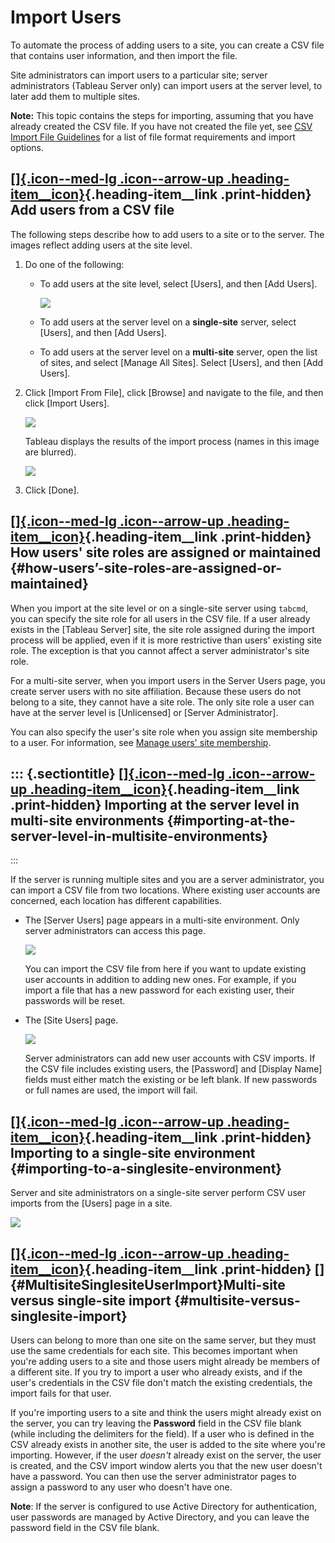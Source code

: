 

Import Users
============
To automate the process of adding users to a site, you can create a
CSV file that contains user information, and then import the file.

Site administrators can import users to a particular site; server
administrators (Tableau Server only) can import users at the server
level, to later add them to multiple sites.

**Note:** This topic contains the steps for importing, assuming that you
have already created the CSV file. If you have not created the file yet,
see [CSV Import File
Guidelines](https://help.tableau.com/current/server/en-us/csvguidelines.htm) for a list of file format requirements and import options.


<div>

[[]{.icon--med-lg .icon--arrow-up .heading-item__icon}](https://help.tableau.com/current/server/en-us/users_import.htm#){.heading-item__link .print-hidden} Add users from a CSV file
-------------------------------------------------------------------------------------------------------------------------------------------------------------------------------------

</div>

The following steps describe how to add users to a site or to the
server. The images reflect adding users at the site level.

1.  Do one of the following:

    -   To add users at the site level, select [Users], and
        then [Add Users].

        ![](./Import%20Users%20-%20Tableau_files/import_users_csv.png)

    -   To add users at the server level on a **single-site** server,
        select [Users], and then [Add Users].

    -   To add users at the server level on a **multi-site** server,
        open the list of sites, and select [Manage All
        Sites]. Select [Users], and then [Add
        Users].

2.  Click [Import From File], click [Browse] and
    navigate to the file, and then click [Import Users].

    ![](./Import%20Users%20-%20Tableau_files/users_import_local.png)

    Tableau displays the results of the import process (names in this
    image are blurred).

    ![](./Import%20Users%20-%20Tableau_files/users_import_local2.png)

3.  Click [Done].

<div>

[[]{.icon--med-lg .icon--arrow-up .heading-item__icon}](https://help.tableau.com/current/server/en-us/users_import.htm#){.heading-item__link .print-hidden} How users' site roles are assigned or maintained {#how-users’-site-roles-are-assigned-or-maintained}
------------------------------------------------------------------------------------------------------------------------------------------------------------------------------------------------------------

</div>

When you import at the site level or on a single-site server using
`tabcmd`, you can specify the site role for all users in the CSV file.
If a user already exists in the [Tableau Server]
site, the site role assigned during the import process will be applied,
even if it is more restrictive than users' existing site role. The
exception is that you cannot affect a server administrator's site role.

For a multi-site server, when you import users in the Server Users page,
you create server users with no site affiliation. Because these users do
not belong to a site, they cannot have a site role. The only site role a
user can have at the server level is [Unlicensed] or [Server
Administrator].

You can also specify the user's site role when you assign site
membership to a user. For information, see [Manage users' site
membership](https://help.tableau.com/current/server/en-us/users_view.htm#manage-site-membership).

::: {.sectiontitle}
[[]{.icon--med-lg .icon--arrow-up .heading-item__icon}](https://help.tableau.com/current/server/en-us/users_import.htm#){.heading-item__link .print-hidden} Importing at the server level in multi-site environments {#importing-at-the-server-level-in-multisite-environments}
--------------------------------------------------------------------------------------------------------------------------------------------------------------------------------------------------------------------
:::

If the server is running multiple sites and you are a server
administrator, you can import a CSV file from two locations. Where
existing user accounts are concerned, each location has different
capabilities.

-   The [Server Users] page appears in a multi-site
    environment. Only server administrators can access this page.

    ![](./Import%20Users%20-%20Tableau_files/usersimport_srvrusers.png)

    You can import the CSV file from here if you want to update existing
    user accounts in addition to adding new ones. For example, if you
    import a file that has a new password for each existing user, their
    passwords will be reset.

-   The [Site Users] page.

    ![](./Import%20Users%20-%20Tableau_files/usersimport_siteusers.png)

    Server administrators can add new user accounts with CSV imports. If
    the CSV file includes existing users, the [Password] and
    [Display Name] fields must either match the existing or
    be left blank. If new passwords or full names are used, the import
    will fail.

<div>

[[]{.icon--med-lg .icon--arrow-up .heading-item__icon}](https://help.tableau.com/current/server/en-us/users_import.htm#){.heading-item__link .print-hidden} Importing to a single-site environment {#importing-to-a-singlesite-environment}
--------------------------------------------------------------------------------------------------------------------------------------------------------------------------------------------------

</div>

Server and site administrators on a single-site server perform CSV user
imports from the [Users] page in a site.

![](./Import%20Users%20-%20Tableau_files/userimport_ss_users.png)

<div>

[[]{.icon--med-lg .icon--arrow-up .heading-item__icon}](https://help.tableau.com/current/server/en-us/users_import.htm#){.heading-item__link .print-hidden} []{#MultisiteSinglesiteUserImport}Multi-site versus single-site import {#multisite-versus-singlesite-import}
----------------------------------------------------------------------------------------------------------------------------------------------------------------------------------------------------------------------------------

</div>

Users can belong to more than one site on the same server, but they must
use the same credentials for each site. This becomes important when
you\'re adding users to a site and those users might already be members
of a different site. If you try to import a user who already exists, and
if the user\'s credentials in the CSV file don't match the existing
credentials, the import fails for that user.

If you're importing users to a site and think the users might already
exist on the server, you can try leaving the **Password** field in the
CSV file blank (while including the delimiters for the field). If a user
who is defined in the CSV already exists in another site, the user is
added to the site where you're importing. However, if the user *doesn't*
already exist on the server, the user is created, and the CSV import
window alerts you that the new user doesn't have a password. You can
then use the server administrator pages to assign a password to any user
who doesn't have one.

**Note**: If the server is configured to use Active Directory for
authentication, user passwords are managed by Active Directory, and you
can leave the password field in the CSV file blank.

